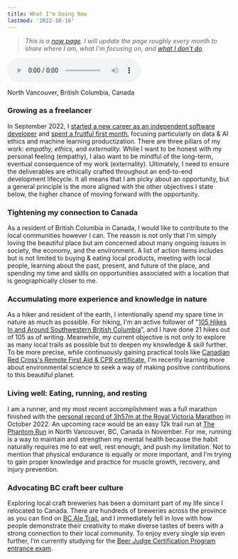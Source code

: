 ```yaml
---
title: What I'm Doing Now
lastmod: '2022-10-16'
---
```


> *This is a [now page](https://nownownow.com/about). I will update the page roughly every month to share where I am, what I'm focusing on, and [what I don't do](/note/creating-now-page/).*

<audio controls src="/audio/now.mp3"></audio>

<i class="fa fa-map-marker"></i> North Vancouver, British Columbia, Canada

### Growing as a freelancer

In September 2022, I [started a new career as an independent software developer](/note/becoming-a-freelancer-in-canada) and [spent a fruitful first month](/note/first-month-as-self-employed/), focusing particularly on data & AI ethics and machine learning productization. There are three pillars of my work: *empathy,* *ethics,* and *externality.* While I want to be honest with my personal feeling (empathy), I also want to be mindful of the long-term, eventual consequence of my work (externality). Ultimately, I need to ensure the deliverables are ethically crafted throughout an end-to-end development lifecycle. It all means that I am picky about an opportunity, but a general principle is the more aligned with the other objectives I state below, the higher chance of moving forward with the opportunity.

### Tightening my connection to Canada

As a resident of British Columbia in Canada, I would like to contribute to the local communities however I can. The reason is not only that I'm simply loving the beautiful place but am concerned about many ongoing issues in society, the economy, and the environment. A list of action items includes but is not limited to buying & eating local products, meeting with local people, learning about the past, present, and future of the place, and spending my time and skills on opportunities associated with a location that is geographically closer to me.

### Accumulating more experience and knowledge in nature

As a hiker and resident of the earth, I intentionally spend my spare time in nature as much as possible. For hiking, I'm an active follower of "[105 Hikes In and Around Southwestern British Columbia](https://105hikes.com/book/)", and I have done 21 hikes out of 105 as of writing. Meanwhile, my current objective is not only to explore as many local trails as possible but to deepen my knowledge & skill further. To be more precise, while continuously gaining practical tools like [Canadian Red Cross's Remote First Aid & CPR certificate](https://www.redcross.ca/training-and-certification/course-descriptions/first-aid-at-home-courses/wilderness-remote-first-aid-program), I'm recently learning more about environmental science to seek a way of making positive contributions to this beautiful planet.

### Living well: Eating, running, and resting

I am a runner, and my most recent accomplishment was a full marathon finished with the [personal record of 3h57m at the Royal Victoria Marathon](https://startlinetiming.com/en/races/2022/victoriamarathon/view/1007) in October 2022. An upcoming race would be an easy 12k trail run at [The Phantom Run](https://foretrails.com/the-phantom-run/) in North Vancouver, BC, Canada in November. For me, running is a way to maintain and strengthen my mental health because the habit naturally requires me to eat well, rest enough, and push my limitation. Not to mention that physical endurance is equally or more important, and I'm trying to gain proper knowledge and practice for muscle growth, recovery, and injury prevention.

### Advocating BC craft beer culture

Exploring local craft breweries has been a dominant part of my life since I relocated to Canada. There are hundreds of breweries across the province as you can find on [BC Ale Trail](/note/2021-bcat-best-brewery-experience-award/), and I immediately fell in love with how people demonstrate their creativity to make diverse tastes of beers with a strong connection to their local community. To enjoy every single sip even further, I’m currently studying for the [Beer Judge Certification Program entrance exam](https://www.bjcp.org/exam-certification/exam-program-overview/).
